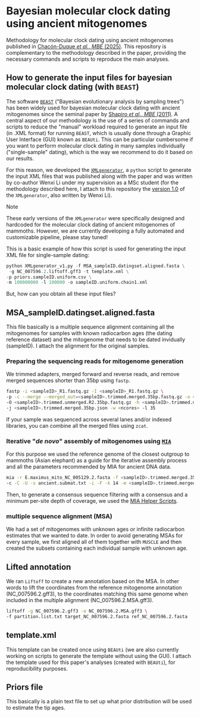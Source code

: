 # Bayesian molecular clock dating using ancient mitogenomes

Methodology for molecular clock dating using ancient mitogenomes published in [Chacón-Duque _et al._, _MBE_ (2025)](https://academic.oup.com/mbe/article/42/4/msaf065/8107989). This repository is complementary to the methodology described in the paper, providing the necessary commands and scripts to reproduce the main analyses.

## How to generate the input files for bayesian molecular clock dating (with ```BEAST```)

The software [```BEAST```](https://bmcecolevol.biomedcentral.com/articles/10.1186/1471-2148-7-214) ("Bayesian evolutionary analysis by sampling trees") has been widely used for bayesian molecular clock dating with ancient mitogenomes since the seminal paper by [Shapiro _et al_., _MBE_ (2011)](https://academic.oup.com/mbe/article/28/2/879/1212114). A central aspect of our methodology is the use of a series of commands and scripts to reduce the "manual" workload required to generate an input file (in .XML format) for running ```BEAST```, which is usually done through a Graphic User Interface (GUI) known as ```BEAUti```. This can be particular cumbersome if you want to perform molecular clock dating in many samples individually ("single-sample" dating), which is the way we recommend to do it based on our results.

For this reason, we developed the [```XMLgenerator```](https://github.com/VanssyLi/beastXMLgenerator/tree/main), a ```python``` script to generate the input XML files that was published along with the paper and was written by co-author Wenxi Li under my supervision as a MSc student (for the methodology described here, I attach to this repository the [version 1.0](https://github.com/jcchacond/ancient_mitogenomes_molecular_clock_dating/blob/main/XMLgenerator_v1.py) of the ```XMLgenerator```, also written by Wenxi Li).

> [!NOTE]
> These early versions of the ```XMLgenerator``` were specifically designed and hardcoded for the molecular clock dating of ancient mitogenomes of mammoths. However, we are currently developing a fully automated and customizable pipeline, please stay tuned!

This is a basic example of how this script is used for generating the input XML file for single-sample dating:

```python
python XMLgenerator_v1.py -f MSA_sampleID.datingset.aligned.fasta \
 -g NC_007596.2.liftoff.gff3 -t template.xml \
-p priors.sampleID.uniform.csv \
-m 100000000 -l 100000 -o sampleID.uniform.chain1.xml
```

But, how can you obtain all these input files?

## MSA_sampleID.datingset.aligned.fasta

This file basically is a multiple sequence alignment containing all the mitogenomes for samples with known radiocarbon ages (the dating reference dataset) and the mitogenome that needs to be dated invidually (sampleID). I attach the alignment for the original samples.

### Preparing the sequencing reads for mitogenome generation

We trimmed adapters, merged forward and reverse reads, and remove merged sequences shorter than 35bp using ```fastp```.

```bash
fastp -i <sampleID>_R1.fastq.gz -I <sampleID>_R1.fastq.gz \
-p -c --merge --merged_out=<sampleID>.trimmed.merged.35bp.fastq.gz -o <sampleID>.trimmed.unmerged.R1.35bp.fastq.gz \
-O <sampleID>.trimmed.unmerged.R2.35bp.fastq.gz -h <sampleID>.trimmed.merged.35bp.html \
-j <sampleID>.trimmed.merged.35bp.json -w <ncores> -l 35
```

If your sample was sequenced across several lanes and/or indexed libraries, you can combine all the merged files using ```zcat```.

### Iterative "_de novo_" assembly of mitogenomes using [```MIA```](https://github.com/mpieva/mapping-iterative-assembler/)

For this purpose we used the reference genome of the closest outgroup to mammoths (Asian elephant) as a guide for the iterative assembly process and all the parameters recommended by MIA for ancient DNA data.

```bash
mia -r E.maximus_mito_NC_005129.2.fasta -f <sampleID>.trimmed.merged.35bp.fastq \
-c -C -U -s ancient.submat.txt -i -F -k 14 -m <sampleID>.trimmed.merged.35bp.maln
```

Then, to generate a consensus sequence filtering with a consensus and a minimum per-site depth of coverage, we used the [MIA Helper Scripts](https://github.com/aersoares81/mia-helper-scripts).

### multiple sequence alignment (MSA)

We had a set of mitogenomes with unknown ages or infinite radiocarbon estimates that we wanted to date. In order to avoid generating MSAs for every sample, we first aligned all of them together with ```MUSCLE``` and then created the subsets containing each individual sample with unknown age.

## Lifted annotation

We ran ```Liftoff``` to create a new annotation based on the MSA. In other words to lift the coordinates from the reference mitogenome annotation (NC_007596.2.gff3), to the coordinates matching this same genome when included in the multiple alignment (NC_007596.2.MSA.gff3). 

```bash
liftoff -g NC_007596.2.gff3 -o NC_007596.2.MSA.gff3 \
-f partition.list.txt target_NC_007596.2.fasta ref_NC_007596.2.fasta
```

## template.xml

This template can be created once using ```BEAUti``` (we are also currently working on scripts to generate the template without using the GUI). I attach the template used for this paper's analyses (created with ```BEAUti```), for reproducibility purposes.

## Priors file

This basically is a plain text file to set up what prior distribution will be used to estimate the tip ages. 
